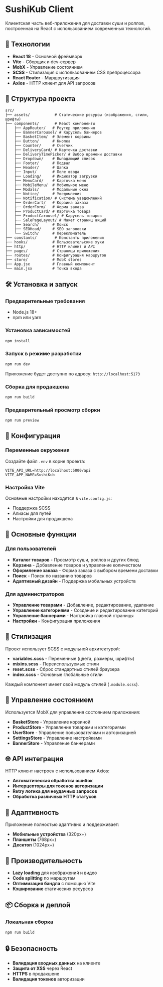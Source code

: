 # SushiKub Client

Клиентская часть веб-приложения для доставки суши и роллов, построенная на React с использованием современных технологий.

## 🚀 Технологии

- **React 18** - Основной фреймворк
- **Vite** - Сборщик и dev-сервер
- **MobX** - Управление состоянием
- **SCSS** - Стилизация с использованием CSS препроцессора
- **React Router** - Маршрутизация
- **Axios** - HTTP клиент для API запросов

## 📁 Структура проекта

```
src/
├── assets/           # Статические ресурсы (изображения, стили, шрифты)
├── components/       # React компоненты
│   ├── AppRouter/   # Роутер приложения
│   ├── BannerCarousel/ # Карусель баннеров
│   ├── BasketItem/  # Элемент корзины
│   ├── Button/      # Кнопка
│   ├── Counter/     # Счетчик
│   ├── DeliveryCard/ # Карточка доставки
│   ├── DeliveryTimePicker/ # Выбор времени доставки
│   ├── Dropdown/    # Выпадающий список
│   ├── Footer/      # Подвал
│   ├── Header/      # Шапка
│   ├── Input/       # Поле ввода
│   ├── Loading/     # Индикатор загрузки
│   ├── MenuCard/    # Карточка меню
│   ├── MobileMenu/  # Мобильное меню
│   ├── Modals/      # Модальные окна
│   ├── Notice/      # Уведомления
│   ├── Notification/ # Система уведомлений
│   ├── OrderCart/   # Корзина заказа
│   ├── OrderForm/   # Форма заказа
│   ├── ProductCard/ # Карточка товара
│   ├── ProductCarousel/ # Карусель товаров
│   ├── SalePageLayout/ # Макет страниц акций
│   ├── Search/      # Поиск
│   ├── SEOHead/     # SEO заголовки
│   └── Switch/      # Переключатель
├── constants/        # Константы приложения
├── hooks/           # Пользовательские хуки
├── http/            # HTTP клиент и API
├── pages/           # Страницы приложения
├── routes/          # Конфигурация маршрутов
├── store/           # MobX stores
├── App.jsx          # Главный компонент
└── main.jsx         # Точка входа
```

## 🛠 Установка и запуск

### Предварительные требования

- Node.js 18+ 
- npm или yarn

### Установка зависимостей

```bash
npm install
```

### Запуск в режиме разработки

```bash
npm run dev
```

Приложение будет доступно по адресу: `http://localhost:5173`

### Сборка для продакшена

```bash
npm run build
```

### Предварительный просмотр сборки

```bash
npm run preview
```

## 🔧 Конфигурация

### Переменные окружения

Создайте файл `.env` в корне проекта:

```env
VITE_API_URL=http://localhost:5000/api
VITE_APP_NAME=SushiKub
```

### Настройка Vite

Основные настройки находятся в `vite.config.js`:

- Поддержка SCSS
- Алиасы для путей
- Настройки для продакшена

## 📱 Основные функции

### Для пользователей
- **Каталог товаров** - Просмотр суши, роллов и других блюд
- **Корзина** - Добавление товаров и управление количеством
- **Оформление заказа** - Форма заказа с выбором времени доставки
- **Поиск** - Поиск по названию товаров
- **Адаптивный дизайн** - Поддержка мобильных устройств

### Для администраторов
- **Управление товарами** - Добавление, редактирование, удаление
- **Управление категориями** - Создание и редактирование категорий
- **Управление баннерами** - Настройка главной страницы
- **Настройки** - Конфигурация приложения

## 🎨 Стилизация

Проект использует SCSS с модульной архитектурой:

- **variables.scss** - Переменные (цвета, размеры, шрифты)
- **mixins.scss** - Переиспользуемые стили
- **reset.scss** - Сброс стандартных стилей браузера
- **index.scss** - Основные глобальные стили

Каждый компонент имеет свой модуль стилей (`.module.scss`).

## 🔄 Управление состоянием

Используется MobX для управления состоянием приложения:

- **BasketStore** - Управление корзиной
- **ProductStore** - Управление товарами и категориями
- **UserStore** - Управление пользователями и авторизацией
- **SettingsStore** - Управление настройками
- **BannerStore** - Управление баннерами

## 🌐 API интеграция

HTTP клиент настроен с использованием Axios:

- **Автоматическая обработка ошибок**
- **Интерцепторы для токенов авторизации**
- **Retry логика для неудачных запросов**
- **Обработка различных HTTP статусов**

## 📱 Адаптивность

Приложение полностью адаптивно и поддерживает:

- **Мобильные устройства** (320px+)
- **Планшеты** (768px+)
- **Десктоп** (1024px+)

## 🚀 Производительность

- **Lazy loading** для изображений и видео
- **Code splitting** по маршрутам
- **Оптимизация бандла** с помощью Vite
- **Кэширование** статических ресурсов

## 📦 Сборка и деплой

### Локальная сборка

```bash
npm run build
```

## 🔒 Безопасность

- **Валидация входных данных** на клиенте
- **Защита от XSS** через React
- **HTTPS** в продакшене
- **Валидация токенов** авторизации